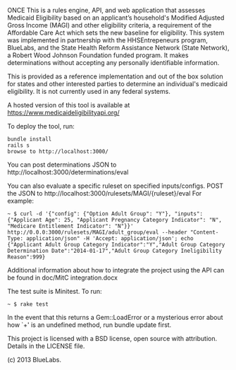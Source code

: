 ONCE
This is a rules engine, API, and web application that assesses Medicaid Eligibility based on an applicant’s household's Modified Adjusted Gross Income (MAGI) and other eligibility criteria, a requirement of the Affordable Care Act which sets the new baseline for eligibility. This system was implemented in partnership with the HHSEntrepeneurs program, BlueLabs, and the State Health Reform Assistance Network (State Network), a Robert Wood Johnson Foundation funded program. It makes determinations without accepting any personally identifiable information. 

This is provided as a reference implementation and out of the box solution for states and other interested parties to determine an individual's medicaid eligibility. It is not currently used in any federal systems. 

A hosted version of this tool is available at https://www.medicaideligibilityapi.org/ 

To deploy the tool, run:
```
bundle install
rails s
browse to http://localhost:3000/
```

You can post determinations JSON to http://localhost:3000/determinations/eval

You can also evaluate a specific ruleset on specified inputs/configs. POST the JSON to http://localhost:3000/rulesets/MAGI/{ruleset}/eval For example:
```
~ $ curl -d '{"config": {"Option Adult Group": "Y"}, "inputs":{"Applicant Age": 25, "Applicant Pregnancy Category Indicator": "N", "Medicare Entitlement Indicator": "N"}}' http://0.0.0:3000/rulesets/MAGI/adult_group/eval --header "Content-Type: application/json" -H 'Accept: application/json'; echo
{"Applicant Adult Group Category Indicator":"Y","Adult Group Category Determination Date":"2014-01-17","Adult Group Category Ineligibility Reason":999}
```

Additional information about how to integrate the project using the API can be found in doc/MitC integration.docx

The test suite is Minitest. To run: 
```
~ $ rake test
```
In the event that this returns a Gem::LoadError or a mysterious error about how `+' is an undefined method, run bundle update first.

This project is licensed with a BSD license, open source with attribution. Details in the LICENSE file.

(c) 2013 BlueLabs. 
